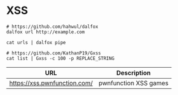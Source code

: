# XSS	

```
# https://github.com/hahwul/dalfox
dalfox url http://example.com

cat urls | dalfox pipe
```

```
# https://github.com/KathanP19/Gxss
cat list | Gxss -c 100 -p REPLACE_STRING
```


| URL | Description |
| --- | --- |
| https://xss.pwnfunction.com/ | pwnfunction XSS games |
